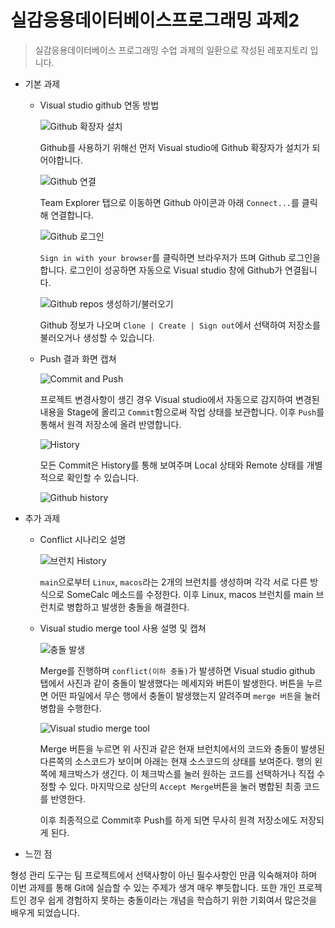 # 실감응용데이터베이스프로그래밍 과제2

> 실감응용데이터베이스 프로그래밍 수업 과제의 일환으로 작성된 레포지토리 입니다.

- 기본 과제

  - Visual studio github 연동 방법

    ![Github 확장자 설치](./images/install_github_extension.png)

    Github를 사용하기 위해선 먼저 Visual studio에 Github 확장자가 설치가 되어야합니다.

    ![Github 연결](./images/connect_github.png)

    Team Explorer 탭으로 이동하면 Github 아이콘과 아래 `Connect...`를 클릭해 연결합니다.

    ![Github 로그인](./images/signin_github.png)

    `Sign in with your browser`를 클릭하면 브라우저가 뜨며 Github 로그인을 합니다. 로그인이 성공하면 자동으로 Visual studio 창에 Github가 연결됩니다.

    ![Github repos 생성하기/불러오기](./images/clone_repos.png)

    Github 정보가 나오며 `Clone | Create | Sign out`에서 선택하여 저장소를 불러오거나 생성할 수 있습니다.

  - Push 결과 화면 캡쳐

    ![Commit and Push](./images/Commit.png)

    프로젝트 변경사항이 생긴 경우 Visual studio에서 자동으로 감지하여 변경된 내용을 Stage에 올리고 `Commit`함으로써 작업 상태를 보관합니다. 이후 `Push`를 통해서 원격 저장소에 올려 반영합니다.

    ![History](./images/history.png)

    모든 Commit은 History를 통해 보여주며 Local 상태와 Remote 상태를 개별적으로 확인할 수 있습니다.

    ![Github history](./images/github_web_history.png)

- 추가 과제

  - Conflict 시나리오 설명

    ![브런치 History](./images/branches_history.png)

    ```main```으로부터 ```Linux```, ```macos```라는 2개의 브런치를 생성하며 각각 서로 다른 방식으로 SomeCalc 메소드를 수정한다. 이후 Linux, macos 브런치를 main 브런치로 병합하고 발생한 충돌을 해결한다.

  - Visual studio merge tool 사용 설명 및 캡쳐

    ![충돌 발생](./images/conflicts.png)

    Merge를 진행하며 ```conflict(이하 충돌)```가 발생하면 Visual studio github 탭에서 사진과 같이 충돌이 발생했다는 메세지와 버튼이 발생한다. 버튼을 누르면 어떤 파일에서 무슨 행에서 충돌이 발생했는지 알려주며 ```merge 버튼```을 눌러 병합을 수행한다.

    ![Visual studio merge tool](./images/merge_tool.png)

    Merge 버튼을 누르면 위 사진과 같은 현재 브런치에서의 코드와 충돌이 발생된 다른쪽의 소스코드가 보이며 아래는 현재 소스코드의 상태를 보여준다. 행의 왼쪽에 체크박스가 생긴다. 이 체크박스를 눌러 원하는 코드를 선택하거나 직접 수정할 수 있다. 마지막으로 상단의 ```Accept Merge```버튼을 눌러 병합된 최종 코드를 반영한다.

    이후 최종적으로 Commit후 Push를 하게 되면 무사히 원격 저장소에도 저장되게 된다.

- 느낀 점

형성 관리 도구는 팀 프로젝트에서 선택사항이 아닌 필수사항인 만큼 익숙해져야 하며 이번 과제를 통해 Git에 실습할 수 있는 주제가 생겨 매우 뿌듯합니다. 또한 개인 프로젝트인 경우 쉽게 경험하지 못하는 충돌이라는 개념을 학습하기 위한 기회여서 많은것을 배우게 되었습니다.